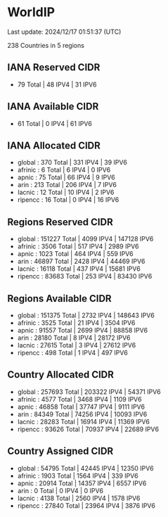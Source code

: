 # WorldIP

Last update: 2024/12/17 01:51:37 (UTC)

238 Countries in 5 regions

## IANA Reserved CIDR

- 79 Total | 48 IPV4 | 31 IPV6

## IANA Available CIDR

- 61 Total | 0 IPV4 | 61 IPV6

## IANA Allocated CIDR

- global : 370 Total | 331 IPV4 | 39 IPV6
- afrinic : 6 Total | 6 IPV4 | 0 IPV6
- apnic : 75 Total | 66 IPV4 | 9 IPV6
- arin : 213 Total | 206 IPV4 | 7 IPV6
- lacnic : 12 Total | 10 IPV4 | 2 IPV6
- ripencc : 16 Total | 0 IPV4 | 16 IPV6

## Regions Reserved CIDR

- global : 151227 Total | 4099 IPV4 | 147128 IPV6
- afrinic : 3506 Total | 517 IPV4 | 2989 IPV6
- apnic : 1023 Total | 464 IPV4 | 559 IPV6
- arin : 46897 Total | 2428 IPV4 | 44469 IPV6
- lacnic : 16118 Total | 437 IPV4 | 15681 IPV6
- ripencc : 83683 Total | 253 IPV4 | 83430 IPV6

## Regions Available CIDR

- global : 151375 Total | 2732 IPV4 | 148643 IPV6
- afrinic : 3525 Total | 21 IPV4 | 3504 IPV6
- apnic : 91557 Total | 2699 IPV4 | 88858 IPV6
- arin : 28180 Total | 8 IPV4 | 28172 IPV6
- lacnic : 27615 Total | 3 IPV4 | 27612 IPV6
- ripencc : 498 Total | 1 IPV4 | 497 IPV6

## Country Allocated CIDR

- global : 257693 Total | 203322 IPV4 | 54371 IPV6
- afrinic : 4577 Total | 3468 IPV4 | 1109 IPV6
- apnic : 46858 Total | 37747 IPV4 | 9111 IPV6
- arin : 84349 Total | 74256 IPV4 | 10093 IPV6
- lacnic : 28283 Total | 16914 IPV4 | 11369 IPV6
- ripencc : 93626 Total | 70937 IPV4 | 22689 IPV6

## Country Assigned CIDR

- global : 54795 Total | 42445 IPV4 | 12350 IPV6
- afrinic : 1903 Total | 1564 IPV4 | 339 IPV6
- apnic : 20914 Total | 14357 IPV4 | 6557 IPV6
- arin : 0 Total | 0 IPV4 | 0 IPV6
- lacnic : 4138 Total | 2560 IPV4 | 1578 IPV6
- ripencc : 27840 Total | 23964 IPV4 | 3876 IPV6

